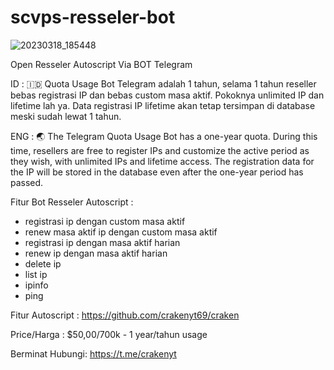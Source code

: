 # scvps-resseler-bot

![20230318_185448](https://user-images.githubusercontent.com/107354006/226101144-ab6ea17f-024a-4954-a991-09a26eddffee.jpg)

Open Resseler Autoscript
Via BOT Telegram

ID : 🇮🇩
Quota Usage Bot Telegram adalah 1 tahun, selama 1 tahun reseller bebas registrasi IP dan bebas custom masa aktif. Pokoknya unlimited IP dan lifetime lah ya. Data registrasi IP lifetime akan tetap tersimpan di database meski sudah lewat 1 tahun.

ENG : 🌏
The Telegram Quota Usage Bot has a one-year quota. During this time, resellers are free to register IPs and customize the active period as they wish, with unlimited IPs and lifetime access. The registration data for the IP will be stored in the database even after the one-year period has passed.


Fitur Bot Resseler Autoscript :
- registrasi ip dengan custom masa aktif
- renew masa aktif ip dengan custom masa aktif
- registrasi ip dengan masa aktif harian
- renew ip dengan masa aktif harian
- delete ip
- list ip
- ipinfo
- ping

Fitur Autoscript :
https://github.com/crakenyt69/craken

Price/Harga : $50,00/700k - 1 year/tahun usage

Berminat Hubungi: https://t.me/crakenyt
